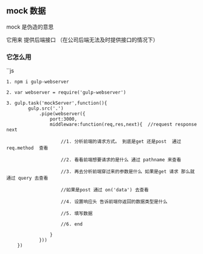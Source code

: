 ## mock 数据

mock 是伪造的意思

它用来 提供后端接口 （在公司后端无法及时提供接口的情况下）

### 它怎么用

 ``js
 
    1. npm i gulp-webserver

    2. var webserver = require('gulp-webserver')

    3. gulp.task('mockServer',function(){
            gulp.src('.')
                .pipe(webserver({
                    port:3000,
                    middleware:function(req,res,next){  //request response next
                        
                        //1. 分析前端的请求方式。 到底是get 还是post  通过 req.method  查看

                        //2. 看看前端想要请求的是什么 通过 pathname 来查看 

                        //3. 再去分析前端穿过来的参数是什么 如果是get 请求 那么就通过 query 去查看 
                        
                        //如果是post 通过 on('data') 去查看

                        //4. 设置响应头 告诉前端你返回的数据类型是什么

                        //5. 填写数据 

                        //6. end

                    }
                }))
        })